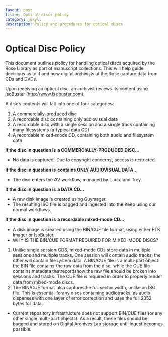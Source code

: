 ```yaml
---
layout: post
title:  Optical discs policy
category: jekyll 
description: Policy and procedures for optical discs
---
```


# Optical Disc Policy

This document outlines policy for handling optical discs acquired by the Rose Library as part of manuscript collections. 
This will help guide decisions as to if and how digital archivists at the Rose capture data from CDs and DVDs.

Upon receiving an optical disc, an archivist reviews its content using IsoBuster (http://www.isobuster.com). 

A disc’s contents will fall into one of four categories:
1. A commercially-produced disc
2. A recordable disc containing only audiovisual data
3. A recordable disc with a single session and a single track containing many filesystems (a typical data CD)
4. A recordable mixed-mode CD, containing both audio and filesystem data

**If the disc in question is a COMMERCIALLY-PRODUCED DISC...**
- No data is captured. Due to copyright concerns, access is restricted.

**If the disc in question is contains ONLY AUDIOVISUAL DATA...**
- The disc enters the AV workflow, managed by Laura and Trey.

**If the disc in question is a DATA CD...**
- A raw disk image is created using Guymager.
- The resulting ISO file is bagged and ingested into the Keep using our normal workflows.

**If the disc in question is a recordable mixed-mode CD...**
- A disk image is created using the BIN/CUE file format, using either FTK Imager or IsoBuster.
- WHY IS THE BIN/CUE FORMAT REQUIRED FOR MIXED-MODE DISCS?
1. Unlike single session CDS, mixed-mode CDs store data in multiple sessions and multiple tracks. 
One session will contain audio tracks, the other will contain filesystem data. 
A BIN/CUE file is a multi-part object: the BIN file contains the raw data from the disc, while the CUE file 
contains metadata thatrecordshow the raw file should be broken into sessions and tracks. 
The CUE file is required in order to properly render data from mixed-mode discs.
2. The BIN/CUE format also capturesthe full sector width, unlike an ISO file. This is essential forany discs 
containing audiotracks, as audio dispenses with one layer of error correction and uses the full 2352 bytes for data.

- Current repository infrastructure does not support BIN/CUE files (or any other single multi-part objects). 
As a result, these files should be bagged and stored on Digital Archives Lab storage until ingest becomes possible.
